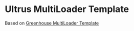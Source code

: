 # Ultrus MultiLoader Template
Based on [Greenhouse MultiLoader Template](https://github.com/GreenhouseTeam/Greenhouse-MultiLoader-Template)